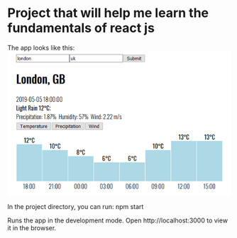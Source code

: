 # Project that will help me learn the fundamentals of react js

The app looks like this:
![Weather forecast app](./preview.png)

In the project directory, you can run:
npm start

Runs the app in the development mode.
Open http://localhost:3000 to view it in the browser.

